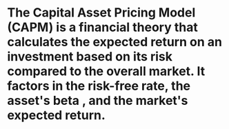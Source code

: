 #  The Capital Asset Pricing Model (CAPM) is a financial theory that calculates the expected return on an investment based on its risk compared to the overall market. It factors in the risk-free rate, the asset's beta , and the market's expected return.
